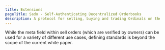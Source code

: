 ```yaml
---
title: Extensions
pageTitle: Sado - Self-Authenticating Decentralized Orderbooks
description: A protocol for selling, buying and trading Ordinals on the bitcoin network.
---
```


While the meta field within sell orders (which are verified by owners) can be used for a variety of different use cases, defining standards is beyond the scope of the current white paper.
